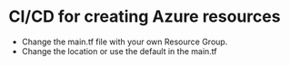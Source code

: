 # CI/CD for creating Azure resources

- Change the main.tf file with your own Resource Group.
- Change the location or use the default in the main.tf